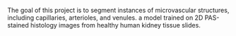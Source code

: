 The goal of this project is to segment instances of microvascular structures, including capillaries, arterioles, and venules. a model trained on 2D PAS-stained histology images from healthy human kidney tissue slides.

